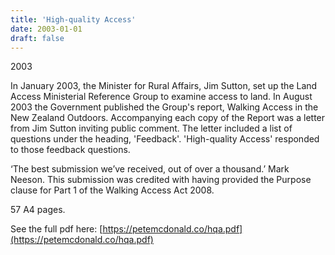 ```yaml
---
title: 'High-quality Access'
date: 2003-01-01
draft: false
---
```

2003

In January 2003, the Minister for Rural Affairs, Jim Sutton, set up the Land Access Ministerial Reference Group to examine access to land. In August 2003 the Government published the Group's report, Walking Access in the New Zealand Outdoors. Accompanying each copy of the Report was a letter from Jim Sutton inviting public comment. The letter included a list of questions under the heading, 'Feedback'. 'High-quality Access' responded to those feedback questions.

‘The best submission we’ve received, out of over a thousand.’ Mark Neeson. This submission was credited with having provided the Purpose clause for Part 1 of the Walking Access Act 2008.

57 A4 pages.

See the full pdf here: [https://petemcdonald.co/hqa.pdf](https://petemcdonald.co/hqa.pdf)
